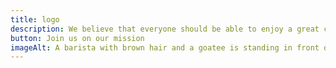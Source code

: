 ```yaml
---
title: logo
description: We believe that everyone should be able to enjoy a great cup of coffee, while also ensuring that those in the coffee industry can lead sustainable lives.
button: Join us on our mission
imageAlt: A barista with brown hair and a goatee is standing in front of his workplace, holding a cup of coffee and a French press. He is wearing a pink apron and a white shirt.
---
```

